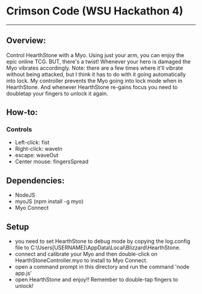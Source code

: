 # Crimson Code (WSU Hackathon 4)
- - - -
## Overview: ##
Control HearthStone with a Myo. Using just your arm, you can enjoy the epic online TCG. BUT, there's a twist!
Whenever your hero is damaged the Myo vibrates accordingly. Note: there are a few times where it'll vibrate
without being attacked, but I think it has to do with it going automatically into lock. My controller prevents 
the Myo going into lock mode when in HearthStone. And whenever HearthStone re-gains focus you need to doubletap
your fingers to unlock it again.

## How-to: ##
### Controls ###
* Left-click: 	fist
* Right-click: 	waveIn
* escape: 		waveOut
* Center mouse:	fingersSpread

## Dependencies: ##
* NodeJS
* myoJS (npm install -g myo)
* Myo Connect

## Setup ##
* you need to set HearthStone to debug mode by copying the log.config file to C:\Users\[USERNAME]\AppData\Local\Blizzard\HearthStone\.
* connect and calibrate your Myo and then double-click on HearthStoneController.myo to install to Myo Connect.
* open a command prompt in this directory and run the command 'node app.js'
* open HearthStone and enjoy!! Remember to double-tap fingers to unlock!
